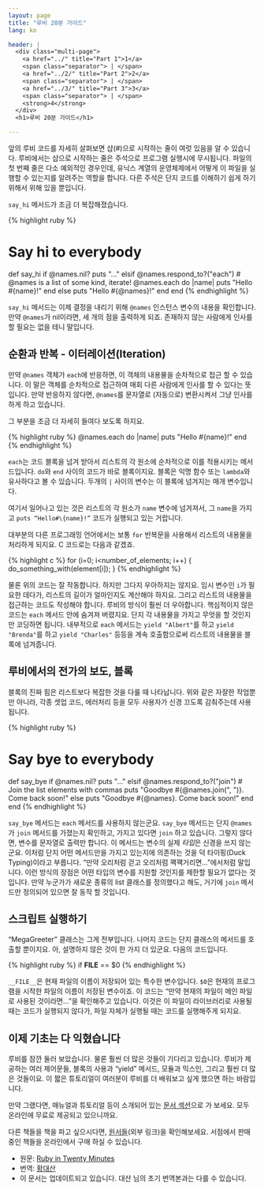 ```yaml
---
layout: page
title: "루비 20분 가이드"
lang: ko

header: |
  <div class="multi-page">
    <a href="../" title="Part 1">1</a>
    <span class="separator"> | </span>
    <a href="../2/" title="Part 2">2</a>
    <span class="separator"> | </span>
    <a href="../3/" title="Part 3">3</a>
    <span class="separator"> | </span>
    <strong>4</strong>
  </div>
  <h1>루비 20분 가이드</h1>

---
```


앞의 루비 코드를 자세히 살펴보면 샵(#)으로 시작하는 줄이 여럿 있음을 알 수 있습니다. 루비에서는 샵으로 시작하는 줄은
주석으로 프로그램 실행시에 무시됩니다. 파일의 첫 번째 줄은 다소 예외적인 경우인데, 유닉스 계열의 운영체제에서 어떻게 이 파일을
실행할 수 있는지를 알려주는 역할을 합니다. 다른 주석은 단지 코드를 이해하기 쉽게 하기 위해서 위해 있을 뿐입니다.

`say_hi` 메서드가 조금 더 복잡해졌습니다.

{% highlight ruby %}
# Say hi to everybody
def say_hi
  if @names.nil?
    puts "..."
  elsif @names.respond_to?("each")
    # @names is a list of some kind, iterate!
    @names.each do |name|
      puts "Hello #{name}!"
    end
  else
    puts "Hello #{@names}!"
  end
end
{% endhighlight %}

`say_hi` 메서드는 이제 결정을 내리기 위해 `@names` 인스턴스 변수의 내용을 확인합니다.
만약 `@names`가 nil이라면, 세 개의 점을 출력하게 되죠. 존재하지 않는 사람에게 인사를
할 필요는 없을 테니 말입니다.

## 순환과 반복 - 이터레이션(Iteration)

만약 `@names` 객체가 `each`에 반응하면, 이 객체의 내용물을 순차적으로 접근 할
수 있습니다. 이 말은 객체를 순차적으로 접근하여 매회 다른 사람에게 인사를 할
수 있다는 뜻입니다. 만약 반응하지 않다면, `@names`를 문자열로 (자동으로) 변환시켜서
그냥 인사를 하게 하고 있습니다.

그 부분을 조금 더 자세히 들여다 보도록 하지요.

{% highlight ruby %}
@names.each do |name|
  puts "Hello #{name}!"
end
{% endhighlight %}

`each`는 코드 블록을 넘겨 받아서 리스트의 각 원소에 순차적으로 이를 적용시키는
메서드입니다. `do`와 `end` 사이의 코드가 바로 블록이지요. 블록은 익명 함수 또는
`lambda`와 유사하다고 볼 수 있습니다. 두개의 `|` 사이의 변수는 이 블록에 넘겨지는
매개 변수입니다.

여기서 일어나고 있는 것은 리스트의 각 원소가 `name` 변수에 넘겨져서, 그 `name`을
가지고 `puts “Hello#\{name}!”` 코드가 실행되고 있는 거랍니다.

대부분의 다른 프로그래밍 언어에서는 보통 `for` 반복문을 사용해서 리스트의 내용물을
처리하게 되지요. C 코드로는 다음과 같겠죠.

{% highlight c %}
for (i=0; i<number_of_elements; i++)
{
  do_something_with(element[i]);
}
{% endhighlight %}

물론 위의 코드는 잘 작동합니다. 하지만 그다지 우아하지는 않지요. 임시 변수인 `i`가
필요한 데다가, 리스트의 길이가 얼마인지도 계산해야 하지요. 그리고 리스트의 내용물을
접근하는 코드도 작성해야 합니다. 루비의 방식이 훨씬 더 우아합니다. 핵심적이지 않은
코드는 `each` 메서드 안에 숨겨져 버렸지요. 단지 각 내용물을 가지고 무엇을 할 것인지만
코딩하면 됩니다. 내부적으로 `each` 메서드는 `yield "Albert"`를 하고 `yield "Brenda"`를
하고 `yield "Charles"` 등등을 계속 호출함으로써 리스트의 내용물을 블록에 넘겨줍니다.

## 루비에서의 전가의 보도, 블록

블록의 진짜 힘은 리스트보다 복잡한 것을 다룰 때 나타납니다. 위와 같은 자잘한 작업뿐만
아니라, 각종 셋업 코드, 에러처리 등을 모두 사용자가 신경 끄도록 감춰주는데 사용됩니다.

{% highlight ruby %}
# Say bye to everybody
def say_bye
  if @names.nil?
    puts "..."
  elsif @names.respond_to?("join")
    # Join the list elements with commas
    puts "Goodbye #{@names.join(", ")}.  Come back soon!"
  else
    puts "Goodbye #{@names}.  Come back soon!"
  end
end
{% endhighlight %}

`say_bye` 메서드는 `each` 메서드를 사용하지 않는군요. `say_bye` 메서드는 단지 `@names`가
`join` 메서드를 가졌는지 확인하고, 가지고 있다면 `join` 하고 있습니다. 그렇지 않다면, 변수를 문자열로 출력만 합니다. 이
메서드는 변수의 실제 *타입*은 신경을 쓰지 않는군요. 이처럼 단지 어떤 메서드만을 가지고 있는지에 의존하는 것을 덕 타이핑(Duck
Typing)이라고 부릅니다. “만약 오리처럼 걷고 오리처럼 꽥꽥거리면...”에서처럼 말입니다. 이런 방식의 장점은 어떤 타입의
변수를 지원할 것인지를 제한할 필요가 없다는 것입니다. 만약 누군가가 새로운 종류의 list 클래스를 정의했다고 해도, 거기에
`join` 메서드만 정의되어 있으면 잘 동작 할 것입니다.

## 스크립트 실행하기

“MegaGreeter” 클래스는 그게 전부입니다. 나머지 코드는 단지 클래스의 메서드를 호출할 뿐이지요. 아, 설명하지 않은 것이
한 가지 더 있군요. 다음의 코드입니다.

{% highlight ruby %}
if __FILE__ == $0
{% endhighlight %}

`__FILE__`은 현재 파일의 이름이 저장되어 있는 특수한 변수입니다. `$0`은 현재의 프로그램을 시작한 파일의 이름이 저장된
변수이죠. 이 코드는 “만약 현재의 파일이 메인 파일로 사용된 것이라면...”을 확인해주고 있습니다. 이것은 이 파일이
라이브러리로 사용될 때는 코드가 실행되지 않다가, 파일 자체가 실행될 때는 코드를 실행해주게 되지요.

## 이제 기초는 다 익혔습니다

루비를 잠깐 둘러 보았습니다. 물론 훨씬 더 많은 것들이 기다리고 있습니다. 루비가 제공하는 여러 제어문들, 블록의 사용과
“yield” 메서드, 모듈과 믹스인, 그리고 훨씬 더 많은 것들이요. 이 짧은 튜토리얼이 여러분이 루비를 더 배워보고 싶게
했으면 하는 바람입니다.

만약 그랬다면, 매뉴얼과 튜토리얼 등이 소개되어 있는 [문서 섹션](/ko/documentation)으로 가 보세요. 모두
온라인에 무료로 제공되고 있으니까요.

다른 책들을 책을 파고 싶으시다면, [원서들][1](외부 링크)을 확인해보세요.
서점에서 판매중인 책들을 온라인에서 구매 하실 수 있습니다.

* 원문: [Ruby in Twenty Minutes][2]
* 번역: [황대산][3]
* 이 문서는 업데이트되고 있습니다. 대산 님의 초기 번역본과는 다를 수 있습니다.



[1]: http://www.ruby-doc.org/bookstore
[2]: /en/documentation/quickstart
[3]: http://beyond.daesan.com
